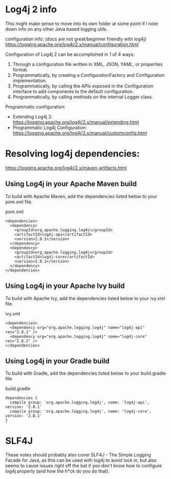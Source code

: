 # Log4j 2 info
This might make sense to move into its own folder at some point if I note down info on any other Java based logging utils.

configuration info: (docs are not great/beginner friendly with log4j)
https://logging.apache.org/log4j/2.x/manual/configuration.html

Configuration of Log4j 2 can be accomplished in 1 of 4 ways:

1. Through a configuration file written in XML, JSON, YAML, or properties format.
2. Programmatically, by creating a ConfigurationFactory and Configuration implementation.
3. Programmatically, by calling the APIs exposed in the Configuration interface to add components to the default configuration.
4. Programmatically, by calling methods on the internal Logger class.

Programmatic configuration:
* Extending Log4j 2: https://logging.apache.org/log4j/2.x/manual/extending.html
* Programmatic Log4j Configuration: https://logging.apache.org/log4j/2.x/manual/customconfig.html

# Resolving log4j dependencies:
https://logging.apache.org/log4j/2.x/maven-artifacts.html
## Using Log4j in your Apache Maven build
To build with Apache Maven, add the dependencies listed below to your pom.xml file.

pom.xml
```
<dependencies>
  <dependency>
    <groupId>org.apache.logging.log4j</groupId>
    <artifactId>log4j-api</artifactId>
    <version>2.8.1</version>
  </dependency>
  <dependency>
    <groupId>org.apache.logging.log4j</groupId>
    <artifactId>log4j-core</artifactId>
    <version>2.8.1</version>
  </dependency>
</dependencies>
```
## Using Log4j in your Apache Ivy build
To build with Apache Ivy, add the dependencies listed below to your ivy.xml file.

ivy.xml
```
<dependencies>
  <dependency org="org.apache.logging.log4j" name="log4j-api" rev="2.8.1" />
  <dependency org="org.apache.logging.log4j" name="log4j-core" rev="2.8.1" />
</dependencies>
```
## Using Log4j in your Gradle build
To build with Gradle, add the dependencies listed below to your build.gradle file.

build.gradle
```
dependencies {
  compile group: 'org.apache.logging.log4j', name: 'log4j-api', version: '2.8.1'
  compile group: 'org.apache.logging.log4j', name: 'log4j-core', version: '2.8.1'
}
```
# SLF4J
These notes should probably also cover SLF4J - The Simple Logging Facade for Java, as this can be used with log4j to avoid lock in, but also seems to cause issues right off the bat if you don't know how to configure log4j properly (and how the h*ck do you do that).
